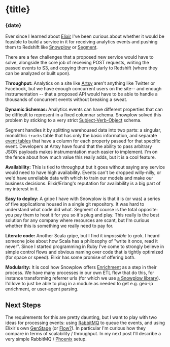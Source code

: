 <script context="module">
    export const title = "An Analytics Service in Elixir"
    export const date = new Date(2017, 2, 15)
</script>

# {title}

### {date}

Ever since I learned about [Elixir](http://elixir-lang.org/) I've been curious about whether it would be feasible to build a service in it for receiving analytics events and pushing them to Redshift like [Snowplow](http://snowplowanalytics.com/) or [Segment](https://segment.com/).

There are a few challenges that a proposed new service would have to solve, alongside the core job of receiving POST requests, writing the passed events to S3, and copying them regularly to Redshift (where they can be analyzed or built upon).

**Throughput:** Analytics on a site like [Artsy](artsy.net) aren't anything like Twitter or Facebook, but we have enough concurrent users on the site-- and enough instrumentation -- that a proposed API would have to be able to handle a thousands of concurrent events without breaking a sweat.

**Dynamic Schemas:** Analytics events can have different properties that can be difficult to represent in a fixed columnar schema.  Snowplow solved this problem by sticking to a very strict [Subject-Verb-Object](http://snowplowanalytics.com/blog/2013/08/12/towards-universal-event-analytics-building-an-event-grammar/) schema.  

Segment handles it by splitting warehoused data into two parts:  a singular, monolithic `tracks` table that has only the basic information, and separate [event tables](https://segment.com/docs/warehouses/schema/#event-tables) that have a column for each property passed for that specific event.  Developers at Artsy have found that the ability to pass arbitrary JSON payloads makes instrumentation much easier to implement.  I'm on the fence about how much value this really adds, but it is a cool feature.

**Availability:** This is tied to throughput but it goes without saying any service would need to have high availability. Events can't be dropped willy-nilly, or we'd have unreliable data with which to train our models and make our business decisions. Elixir/Erlang's reputation for availability is a big part of my interest in it.  

**Easy to deploy:** A gripe I have with Snowplow is that it is (or was) a series of five applications housed in a single git repository.  It was hard to understand what code did what.  Segment of course is the total opposite:  you pay them to host it for you so it's plug and play.  This really is the best solution for any company where resources are scant, but I'm curious whether this is something we really need to pay for.

**Literate code:** Another Scala gripe, but I find it _impossible_ to grok. I heard someone joke about how Scala has a philosophy of "write it once, read it never".  Since I started programming in Ruby I've come to strongly believe in simple control flows and obvious naming over code that is tightly optimized (for space or speed). Elixir has some promise of offering both.

**Modularity:** It is cool how Snowplow offers [Enrichment](https://github.com/snowplow/snowplow/tree/master/3-enrich) as a step in their process.  We have many processes in our own ETL flow that do this, for instance transforming referrer urls (for which we use [a Snowplow library](https://github.com/snowplow/referer-parser)).  I'd love to just be able to plug in a module as needed to get e.g. geo-ip enrichment, or user-agent parsing.

## Next Steps

The requirements for this are pretty daunting, but I want to play with two ideas for processing events:  using [RabbitMQ](https://www.rabbitmq.com/getstarted.html) to queue the events, and using Elixir's own [GenStage](https://github.com/elixir-lang/gen_stage) (or [Flow?](https://github.com/elixir-lang/flow)). In particular I'm curious how they compare in terms of scalability / throughput.  In my next post I'll describe a very simple RabbitMQ / [Phoenix](http://www.phoenixframework.org/) setup.

